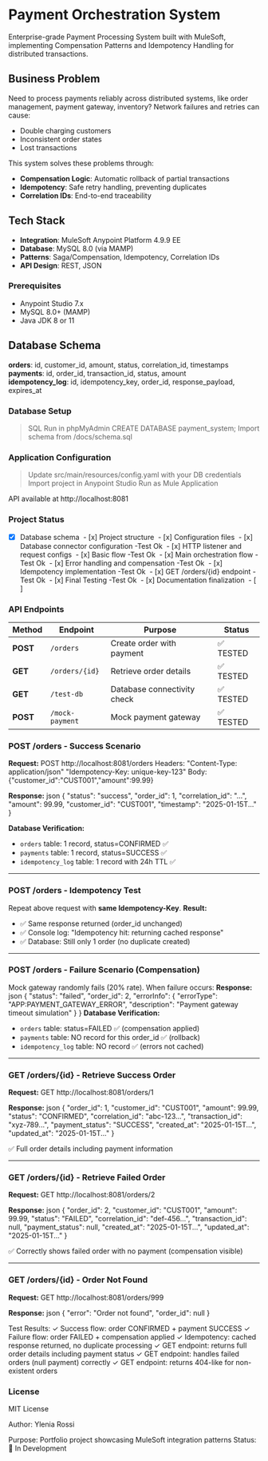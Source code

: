 # Payment Orchestration System 

Enterprise-grade Payment Processing System built with MuleSoft, implementing Compensation Patterns and Idempotency Handling for distributed transactions.

## Business Problem

Need to process payments reliably across distributed systems, like order management, payment gateway, inventory? Network failures and retries can cause:

- Double charging customers
- Inconsistent order states
- Lost transactions

This system solves these problems through:

- **Compensation Logic**: Automatic rollback of partial transactions
- **Idempotency**: Safe retry handling, preventing duplicates
- **Correlation IDs**: End-to-end traceability

## Tech Stack
- **Integration**: MuleSoft Anypoint Platform 4.9.9 EE
- **Database**: MySQL 8.0 (via MAMP)
- **Patterns**: Saga/Compensation, Idempotency, Correlation IDs
- **API Design**: REST, JSON

### Prerequisites
- Anypoint Studio 7.x
- MySQL 8.0+ (MAMP)
- Java JDK 8 or 11

## Database Schema
**orders**: id, customer_id, amount, status, correlation_id, timestamps  
**payments**: id, order_id, transaction_id, status, amount  
**idempotency_log**: id, idempotency_key, order_id, response_payload, expires_at

### Database Setup
> SQL Run in phpMyAdmin
> CREATE DATABASE payment_system;
> Import schema from /docs/schema.sql

### Application Configuration
> Update src/main/resources/config.yaml with your DB credentials
> Import project in Anypoint Studio
> Run as Mule Application

API available at http://localhost:8081

### Project Status

 - [x] Database schema
 - [x] Project structure
 - [x] Configuration files
 - [x] Database connector configuration -Test Ok
 - [x] HTTP listener and request configs 
 - [x] Basic flow -Test Ok
 - [x] Main orchestration flow -Test Ok
 - [x] Error handling and compensation -Test Ok
 - [x] Idempotency implementation -Test Ok
 - [x] GET /orders/{id} endpoint -Test Ok
 - [x] Final Testing -Test Ok
 - [x] Documentation finalization
 - [ ] 

### API Endpoints

Method   | Endpoint        | Purpose                     | Status    
---------|-----------------|-----------------------------|-----------
**POST** | `/orders`       | Create order with payment   | ✅ TESTED 
**GET**  | `/orders/{id}`  | Retrieve order details      | ✅ TESTED 
**GET**  | `/test-db`      | Database connectivity check | ✅ TESTED 
**POST** | `/mock-payment` | Mock payment gateway        | ✅ TESTED 

### POST /orders - Success Scenario
**Request:**
POST http://localhost:8081/orders
Headers:
"Content-Type: application/json"
"Idempotency-Key: unique-key-123"
Body:
{"customer_id":"CUST001","amount":99.99}

**Response:**
json
{
  "status": "success",
  "order_id": 1,
  "correlation_id": "...",
  "amount": 99.99,
  "customer_id": "CUST001",
  "timestamp": "2025-01-15T..."
}

**Database Verification:**
- `orders` table: 1 record, status=CONFIRMED ✅
- `payments` table: 1 record, status=SUCCESS ✅
- `idempotency_log` table: 1 record with 24h TTL ✅

---

### POST /orders - Idempotency Test
Repeat above request with **same Idempotency-Key**.
**Result:**
- ✅ Same response returned (order_id unchanged)
- ✅ Console log: "Idempotency hit: returning cached response"
- ✅ Database: Still only 1 order (no duplicate created)

---

### POST /orders - Failure Scenario (Compensation)
Mock gateway randomly fails (20% rate). When failure occurs:
**Response:**
json
{
  "status": "failed",
  "order_id": 2,
  "errorInfo": {
    "errorType": "APP:PAYMENT_GATEWAY_ERROR",
    "description": "Payment gateway timeout simulation"
  }
}
**Database Verification:**
- `orders` table: status=FAILED ✅ (compensation applied)
- `payments` table: NO record for this order_id ✅ (rollback)
- `idempotency_log` table: NO record ✅ (errors not cached)

---

### GET /orders/{id} - Retrieve Success Order
**Request:**
GET http://localhost:8081/orders/1

**Response:**
json
{
  "order_id": 1,
  "customer_id": "CUST001",
  "amount": 99.99,
  "status": "CONFIRMED",
  "correlation_id": "abc-123...",
  "transaction_id": "xyz-789...",
  "payment_status": "SUCCESS",
  "created_at": "2025-01-15T...",
  "updated_at": "2025-01-15T..."
}

✅ Full order details including payment information

---

### GET /orders/{id} - Retrieve Failed Order
**Request:**
GET http://localhost:8081/orders/2

**Response:**
json
{
  "order_id": 2,
  "customer_id": "CUST001",
  "amount": 99.99,
  "status": "FAILED",
  "correlation_id": "def-456...",
  "transaction_id": null,
  "payment_status": null,
  "created_at": "2025-01-15T...",
  "updated_at": "2025-01-15T..."
}

✅ Correctly shows failed order with no payment (compensation visible)

---

### GET /orders/{id} - Order Not Found
**Request:**
GET http://localhost:8081/orders/999

**Response:**
json
{
  "error": "Order not found",
  "order_id": null
}


Test Results:
✓ Success flow: order CONFIRMED + payment SUCCESS
✓ Failure flow: order FAILED + compensation applied
✓ Idempotency: cached response returned, no duplicate processing
✓ GET endpoint: returns full order details including payment status
✓ GET endpoint: handles failed orders (null payment) correctly
✓ GET endpoint: returns 404-like for non-existent orders

### License

MIT License

Author: Ylenia Rossi

Purpose: Portfolio project showcasing MuleSoft integration patterns
Status: 🚧 In Development

